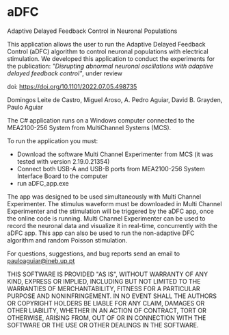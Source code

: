 # aDFC
Adaptive Delayed Feedback Control in Neuronal Populations


This application allows the user to run the Adaptive Delayed Feedback Control (aDFC) algorithm to control neuronal populations with electrical stimulation.
We developed this application to conduct the experiments for the publication: *"Disrupting abnormal neuronal oscillations with adaptive delayed feedback control"*, under review

doi: https://doi.org/10.1101/2022.07.05.498735

Domingos Leite de Castro, Miguel Aroso, A. Pedro Aguiar, David B. Grayden, Paulo Aguiar



The C# application runs on a Windows computer connected to the MEA2100-256 System from MultiChannel Systems (MCS). 

To run the application you must:
- Download the software Multi Channel Experimenter from MCS (it was tested with version 2.19.0.21354)
- Connect both USB-A and USB-B ports from MEA2100-256 System Interface Board to the computer
- run aDFC_app.exe

  
The app was designed to be used simultaneously with Multi Channel Experimenter. The stimulus waveform must be downloaded in Multi Channel Experimenter and the stimulation will be triggered by the aDFC app, once the online code is running.
Multi Channel Experimenter can be used to record the neuronal data and visualize it in real-time, concurrently with the aDFC app. This app can also be used to run the non-adaptive DFC algorithm and random Poisson stimulation.


For questions, suggestions, and bug reports send an email to pauloaguiar@ineb.up.pt


THIS SOFTWARE IS PROVIDED "AS IS", WITHOUT WARRANTY OF ANY KIND, EXPRESS OR IMPLIED, INCLUDING BUT NOT LIMITED TO THE WARRANTIES OF MERCHANTABILITY, FITNESS FOR A PARTICULAR PURPOSE AND NONINFRINGEMENT. IN NO EVENT SHALL THE AUTHORS OR COPYRIGHT HOLDERS BE LIABLE FOR ANY CLAIM, DAMAGES OR OTHER LIABILITY, WHETHER IN AN ACTION OF CONTRACT, TORT OR OTHERWISE, ARISING FROM, OUT OF OR IN CONNECTION WITH THE SOFTWARE OR THE USE OR OTHER DEALINGS IN THE SOFTWARE.
